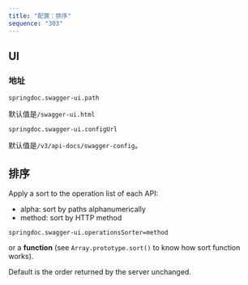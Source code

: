 ```yaml
---
title: "配置：排序"
sequence: "303"
---
```


## UI

### 地址

```text
springdoc.swagger-ui.path
```

默认值是`/swagger-ui.html`

```text
springdoc.swagger-ui.configUrl
```

默认值是`/v3/api-docs/swagger-config`。

## 排序

Apply a sort to the operation list of each API:

- alpha: sort by paths alphanumerically
- method: sort by HTTP method

```text
springdoc.swagger-ui.operationsSorter=method
```

or a **function** (see `Array.prototype.sort()` to know how sort function works).

Default is the order returned by the server unchanged.
